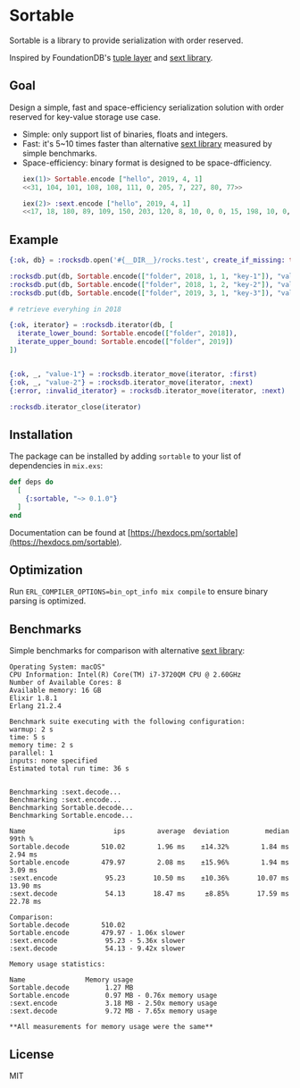 # Sortable

Sortable is a library to provide serialization with order reserved.

Inspired by FoundationDB's [tuple layer][1] and [sext library][2].

## Goal

Design a simple, fast and space-efficiency serialization solution with order reserved for key-value storage use case.

- Simple: only support list of binaries, floats and integers.
- Fast: it's 5~10 times faster than alternative [sext library][2] measured by simple benchmarks.
- Space-efficiency: binary format is designed to be space-dfficiency.
    ```elixir
    iex(1)> Sortable.encode ["hello", 2019, 4, 1]
    <<31, 104, 101, 108, 108, 111, 0, 205, 7, 227, 80, 77>>

    iex(2)> :sext.encode ["hello", 2019, 4, 1]
    <<17, 18, 180, 89, 109, 150, 203, 120, 8, 10, 0, 0, 15, 198, 10, 0, 0, 0, 8, 10, 0, 0, 0, 2, 2>>
    ```

## Example

```elixir
{:ok, db} = :rocksdb.open('#{__DIR__}/rocks.test', create_if_missing: true)

:rocksdb.put(db, Sortable.encode(["folder", 2018, 1, 1, "key-1"]), "value-1", [])
:rocksdb.put(db, Sortable.encode(["folder", 2018, 1, 2, "key-2"]), "value-2", [])
:rocksdb.put(db, Sortable.encode(["folder", 2019, 3, 1, "key-3"]), "value-3", [])

# retrieve everyhing in 2018

{:ok, iterator} = :rocksdb.iterator(db, [
  iterate_lower_bound: Sortable.encode(["folder", 2018]),
  iterate_upper_bound: Sortable.encode(["folder", 2019])
])


{:ok, _, "value-1"} = :rocksdb.iterator_move(iterator, :first)
{:ok, _, "value-2"} = :rocksdb.iterator_move(iterator, :next)
{:error, :invalid_iterator} = :rocksdb.iterator_move(iterator, :next)

:rocksdb.iterator_close(iterator)
```

## Installation

The package can be installed by adding `sortable` to your list of dependencies in `mix.exs`:

```elixir
def deps do
  [
    {:sortable, "~> 0.1.0"}
  ]
end
```

Documentation can be found at [https://hexdocs.pm/sortable](https://hexdocs.pm/sortable).

## Optimization

Run `ERL_COMPILER_OPTIONS=bin_opt_info mix compile` to ensure binary parsing is optimized.

## Benchmarks

Simple benchmarks for comparison with alternative [sext library][2]:

```
Operating System: macOS"
CPU Information: Intel(R) Core(TM) i7-3720QM CPU @ 2.60GHz
Number of Available Cores: 8
Available memory: 16 GB
Elixir 1.8.1
Erlang 21.2.4

Benchmark suite executing with the following configuration:
warmup: 2 s
time: 5 s
memory time: 2 s
parallel: 1
inputs: none specified
Estimated total run time: 36 s


Benchmarking :sext.decode...
Benchmarking :sext.encode...
Benchmarking Sortable.decode...
Benchmarking Sortable.encode...

Name                      ips        average  deviation         median         99th %
Sortable.decode        510.02        1.96 ms    ±14.32%        1.84 ms        2.94 ms
Sortable.encode        479.97        2.08 ms    ±15.96%        1.94 ms        3.09 ms
:sext.encode            95.23       10.50 ms    ±10.36%       10.07 ms       13.90 ms
:sext.decode            54.13       18.47 ms     ±8.85%       17.59 ms       22.78 ms

Comparison:
Sortable.decode        510.02
Sortable.encode        479.97 - 1.06x slower
:sext.encode            95.23 - 5.36x slower
:sext.decode            54.13 - 9.42x slower

Memory usage statistics:

Name               Memory usage
Sortable.decode         1.27 MB
Sortable.encode         0.97 MB - 0.76x memory usage
:sext.encode            3.18 MB - 2.50x memory usage
:sext.decode            9.72 MB - 7.65x memory usage

**All measurements for memory usage were the same**
```

## License

MIT

[1]: https://github.com/apple/foundationdb/blob/master/design/tuple.md
[2]: https://github.com/uwiger/sext
